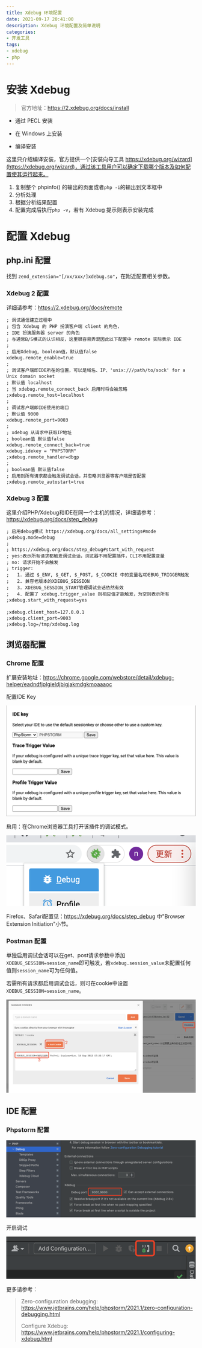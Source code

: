 ```yaml
---
title: Xdebug 环境配置
date: 2021-09-17 20:41:00
description: Xdebug 环境配置及简单说明
categories:
- 开发工具
tags:
- xdebug
- php
---
```


# 安装 Xdebug

> 官方地址：https://2.xdebug.org/docs/install



- 通过 PECL 安装

- 在 Windows 上安装

- 编译安装

  

这里只介绍编译安装，官方提供一个[安装向导工具 https://xdebug.org/wizard](https://xdebug.org/wizard)，通过该工具用户可以确定下载哪个版本及如何配置使其运行起来。

1. 复制整个 phpinfo() 的输出的页面或者`php -i`的输出到文本框中
2. 分析处理
3. 根据分析结果配置
4. 配置完成后执行`php -v`，若有 Xdebug 提示则表示安装完成



# 配置 Xdebug

## php.ini 配置

找到 `zend_extension="[/xx/xxx/]xdebug.so"`，在附近配置相关参数。

### Xdebug 2 配置

详细请参考：https://2.xdebug.org/docs/remote

```
; 调试通信建立过程中
; 包含 Xdebug 的 PHP 扮演客户端 client 的角色，
; IDE 扮演服务器 server 的角色
; 与通常B/S模式的认识相反，这里很容易弄混因此以下配置中 remote 实际表示 IDE
;
; 启用Xdebug, boolean值，默认值false
xdebug.remote_enable=true
;
; 调试客户端即IDE所在的位置，可以是域名、IP、'unix:///path/to/sock' for a Unix domain socket
; 默认值 localhost
; 当 xdebug.remote_connect_back 启用时将会被忽略
;xdebug.remote_host=localhost
; 
; 调试客户端即IDE使用的端口
; 默认值 9000
xdebug.remote_port=9003
;
; xdebug 从请求中获取IP地址
; boolean值 默认值false
xdebug.remote_connect_back=true
xdebug.idekey = "PHPSTORM"
;xdebug.remote_handler=dbgp
; 
; boolean值 默认值false
; 启用则所有请求都会触发调试会话，并忽略浏览器等客户端是否配置
;xdebug.remote_autostart=true
```



### Xdebug 3 配置

这里介绍PHP/Xdebug和IDE在同一个主机的情况，详细请参考：https://xdebug.org/docs/step_debug

```
; 启用debug模式 https://xdebug.org/docs/all_settings#mode
;xdebug.mode=debug
;
; https://xdebug.org/docs/step_debug#start_with_request
; yes:表示所有请求都触发调试会话，浏览器不用配置插件，CLI不用配置变量
; no: 请求开始不会触发
; trigger: 
;   1. 通过 $_ENV, $_GET, $_POST, $_COOKIE 中的变量名XDEBUG_TRIGGER触发
;   2. 兼容老版本的XDEBUG_SESSION
;   3. XDEBUG_SESSION_START管理调试会话依然有效        
;   4. 配置了 xdebug.trigger_value 则相应值才能触发，为空则表示所有
;xdebug.start_with_request=yes

;xdebug.client_host=127.0.0.1
;xdebug.client_port=9003
;xdebug.log=/tmp/xdebug.log
```



## 浏览器配置

<h3>Chrome 配置</h3>

扩展安装地址：https://chrome.google.com/webstore/detail/xdebug-helper/eadndfjplgieldjbigjakmdgkmoaaaoc



配置IDE Key

![chrome-xdebug-helper-config.png](/images/chrome-xdebug-helper-config.png)



启用：在Chrome浏览器工具打开该插件的调试模式。

![chrome-xdebug-helper-enable](/images/chrome-xdebug-helper-enable.png)





Firefox、Safari配置见：https://xdebug.org/docs/step_debug 中"Browser Extension Initiation"小节。



### Postman 配置

单独启用调试会话可以在get、post请求参数中添加`XDEBUG_SESSION=session_name`即可触发，若`xdebug.session_value`未配置任何值则`session_name`可为任何值。  

若需所有请求都启用调试会话，则可在cookie中设置`XDEBUG_SESSION=session_name`。

![postman-xdebug-config](/images/postman-xdebug-config.png)



## IDE 配置

### Phpstorm 配置

![phpstorm-xdebug-config](/images/phpstorm-xdebug-config.png)



开启调试

![phpstorm-enable-xdebug](/images/phpstorm-enable-xdebug.png)

更多请参考：

> Zero-configuration debugging: https://www.jetbrains.com/help/phpstorm/2021.1/zero-configuration-debugging.html
>
> Configure Xdebug: https://www.jetbrains.com/help/phpstorm/2021.1/configuring-xdebug.html

